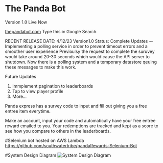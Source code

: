 # The Panda Bot

Version 1.0 Live Now

[thepandabot.com](thepandabot.com) Type this in Google Search

RECENT RELEASE
DATE: 4/12/23
Version1.0
Status: Complete
Updates --
Implementing a polling service in order to prevent timeout errors and a smoother user experience
Previoulsy the request to complete the suruvey would take around 20-30 seconds which would cause the API server to shutdown.
Now there is a polling system and a temporary datastore qeuing these messages to make this work.


Future Updates

1. Immplement pagination to leaderboards
2. Tap to view player profile
3. More...

Panda express has a survey code to input and fill out giving you a free entree item everytime.

Make an account, input your code and automatically have your free entree reward emailed to you.
Your redemptions are tracked and kept as a score to see how you compare to others in the leaderboards.

#Selenium bot hosted on AWS Lambda
https://github.com/southwatertribe/pandaRewards-Selenium-Bot

#System Design Diagram
![System Design Diagram](https://user-images.githubusercontent.com/94877162/209587615-6bf4697c-be47-46c9-9fa1-ae37114196d4.jpeg)

